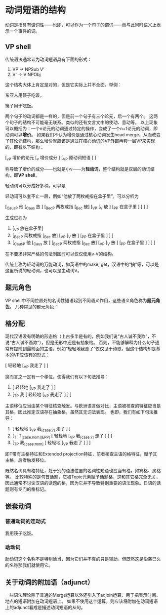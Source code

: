 # 动词短语的结构

动词是指具有谓词性——也即，可以作为一个句子的谓词——而与此同时语义上表示一个事件的词。

## VP shell

传统语法通常认为动词短语具有下面的形式：

1. VP -> NPSub V'
2. V' -> V NPObj

这个结构大体上肯定是对的，但是它实际上并不全面。举例：

东亚人用筷子吃饭。

筷子用于吃饭。

两个句子的动词都是一样的，但是前一个句子有三个论元，后一个有两个。
这两个句子的结构不可能毫无联系。类似的还有文言文中的使动、意动等。
以上现象可以概括为：一个n论元的动词通过特定的操作，变成了一个n+1论元的动词，即动词可以**增价**。
如果我们不认为增价是通过核心动词发生head merge，从而改变了其论元结构，那么增价就应该是通过在核心动词的VP外部再套一层VP来实现的，即有以下结构：

[<sub>vP</sub> 增价的论元 [<sub>v</sub> 增价成分 ] [<sub>VP</sub> 原动词短语 ] ]

称导致了增价的成分——也就是小v——为**轻动词**，整个结构就是双层的动词结构，即**VP shell**。

轻动词可以分成好多种。可以是

轻动词可以套不止一层，例如“他放了两枚戒指在盒子里”，可以分析为

[<sub>CausP</sub> 他 [<sub>Caus</sub> 放 ] [<sub>BecP</sub> 两枚戒指 [<sub>Bec</sub> <del>放</del>] [<sub>VP</sub> [<sub>V</sub> <del>放</del> ] [<sub>PP</sub> 在盒子里 ] ] ] ]

生成过程为

1. [<sub>VP</sub> 放在盒子里]
2. [<sub>BecP</sub> 两枚戒指 [<sub>Bec</sub> 放] [<sub>VP</sub> [<sub>V</sub> <del>放</del> ] [<sub>PP</sub> 在盒子里 ] ] ]
3. [<sub>CausP</sub> 他 [<sub>Caus</sub> 放 ] [<sub>BecP</sub> 两枚戒指 [<sub>Bec</sub> <del>放</del>] [<sub>VP</sub> [<sub>V</sub> <del>放</del> ] [<sub>PP</sub> 在盒子里 ] ] ] ]

在不要求非常严格的句法制图时可以仅仅使用v-V的结构。

传统上称为轻动词的万能动词，如英语中的make, get，汉语中的“搞”等，可以是这里所说的轻动词，也可以是主动词V。

## 题元角色

VP shell中不同位置处的名词性短语起到不同语义作用，这些语义角色称为**题元角色**。
几种常见的题元角色：

## 格分配

现代汉语没有明确的形态格（上古多半是有的，例如我们说“古人诚不我欺”，不说“古人诚不吾欺”），但是无形中还是有抽象格。
否则，不能够解释为什么句子通常有提前到最前面的主语，例如“轻轻地我走了”仅仅见于诗歌，但这个结构却是基本的VP应该有的形式：

[ 轻轻地 [<sub>VP</sub> 我走了 ] ]

换而言之一定有一个移位，使得我们有以下句法推导：

1. [ 轻轻地 [<sub>VP</sub> 我走了 ] ]
2. [<sub>TP</sub> 我 [ 轻轻地 [<sub>VP</sub> <del>我</del>走了 ] ] ] 

主语移位应当由某个特征核查触发。与欧洲语言做对比，主语被核查的特征应当是其格，因此推定汉语存在抽象格，虽然其无词法表现。
也即，我们有如下句法推导：

1. [ 轻轻地 [<sub>VP</sub> 我<sub>[case:?]</sub> 走了 ] ]
2. [<sub>T'</sub> T<sub>[case:nom][EPP]</sub> [ 轻轻地 [<sub>VP</sub> 我<sub>[case:?]</sub> 走了 ] ] ]
3. [<sub>TP</sub> 我<sub>[case:nom]</sub> [ 轻轻地 [<sub>VP</sub> <del>我</del>走了 ] ] ] 

即T带有主格特征和Extended projection特征，前者核查主语的格特征，赋予其主格，后者触发移位。

既然名词具有格特征，处于别的语法位置的名词性短语也应当有格，如宾格、属格等。
比较特殊的是句首话题，它被Topic元素赋予话题格，这和其它格完全无关，因此通常不讨论汉语的话题的格，因为它并不导致特别重要的语法现象。日语的话题则有专门的格标记。

## 嵌套动词

### 普通动词的连动式

我用筷子吃饭。

### 助动词

助动词这个名称不是特别恰当，因为它们并不真的只是辅助。但既然这是沿袭已久的名称那我们就使用它。

## 关于动词的附加语（adjunct）

一些语法理论除了普通的Merge运算以外还引入了adjoin运算，用于把表示时间、地点的短语附加在动词短语上。
如果不使用这个运算，则应该将附加在动词短语上的adjunct看成是描述动词短语的从句。
